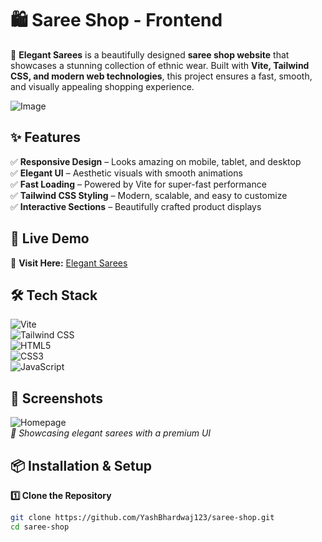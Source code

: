 # 🛍️ Saree Shop - Frontend  

🌸 **Elegant Sarees** is a beautifully designed **saree shop website** that showcases a stunning collection of ethnic wear. Built with **Vite, Tailwind CSS, and modern web technologies**, this project ensures a fast, smooth, and visually appealing shopping experience.  

![Image](https://github.com/user-attachments/assets/f98be82b-8ca2-407c-8cb0-71ae985265fa)
## ✨ Features  
✅ **Responsive Design** – Looks amazing on mobile, tablet, and desktop  
✅ **Elegant UI** – Aesthetic visuals with smooth animations  
✅ **Fast Loading** – Powered by Vite for super-fast performance  
✅ **Tailwind CSS Styling** – Modern, scalable, and easy to customize  
✅ **Interactive Sections** – Beautifully crafted product displays  

## 🚀 Live Demo  
🔗 **Visit Here:** [Elegant Sarees](https://your-deployment-link.com)  

## 🛠️ Tech Stack  
![Vite](https://img.shields.io/badge/Vite-Fast-blue?style=for-the-badge&logo=vite)  
![Tailwind CSS](https://img.shields.io/badge/Tailwind_CSS-Modern-blue?style=for-the-badge&logo=tailwind-css)  
![HTML5](https://img.shields.io/badge/HTML5-Markup-orange?style=for-the-badge&logo=html5)  
![CSS3](https://img.shields.io/badge/CSS3-Styling-blue?style=for-the-badge&logo=css3)  
![JavaScript](https://img.shields.io/badge/JavaScript-ES6-yellow?style=for-the-badge&logo=javascript)  

## 📸 Screenshots  
![Homepage](https://your-image-link.com)  
_🎨 Showcasing elegant sarees with a premium UI_  

## 📦 Installation & Setup  
**1️⃣ Clone the Repository**  
```sh
git clone https://github.com/YashBhardwaj123/saree-shop.git
cd saree-shop
